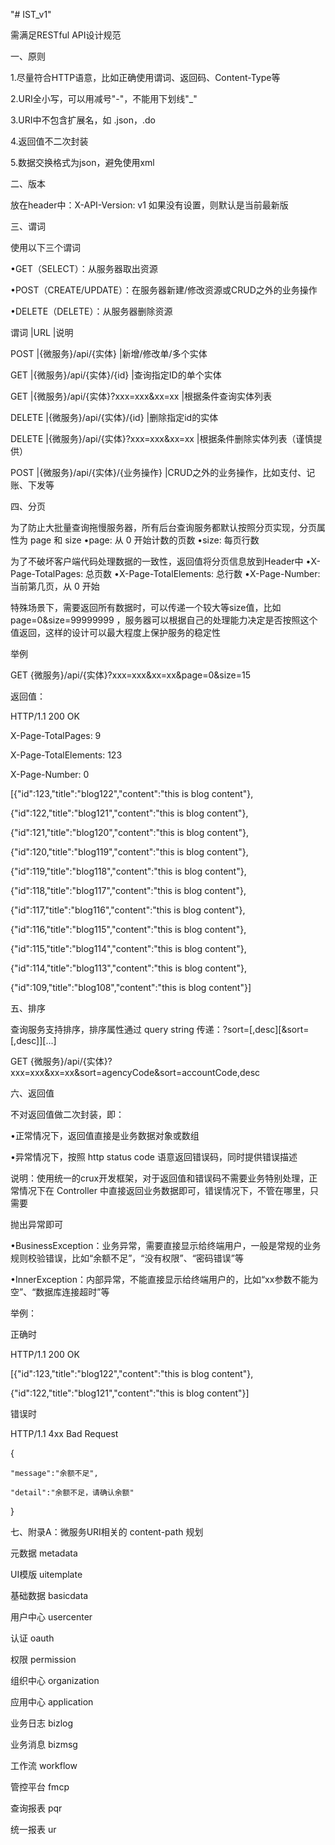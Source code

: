 "# IST_v1" 

需满足RESTful API设计规范 

一、原则

1.尽量符合HTTP语意，比如正确使用谓词、返回码、Content-Type等

2.URI全小写，可以用减号"-"，不能用下划线"_"

3.URI中不包含扩展名，如 .json，.do

4.返回值不二次封装

5.数据交换格式为json，避免使用xml

二、版本

放在header中：X-API-Version: v1
如果没有设置，则默认是当前最新版

三、谓词

使用以下三个谓词

•GET（SELECT）：从服务器取出资源

•POST（CREATE/UPDATE）：在服务器新建/修改资源或CRUD之外的业务操作

•DELETE（DELETE）：从服务器删除资源

谓词 |URL |说明

POST |{微服务}/api/{实体} |新增/修改单/多个实体

GET  |{微服务}/api/{实体}/{id} |查询指定ID的单个实体 

GET  |{微服务}/api/{实体}?xxx=xxx&xx=xx |根据条件查询实体列表 

DELETE |{微服务}/api/{实体}/{id} |删除指定id的实体 

DELETE |{微服务}/api/{实体}?xxx=xxx&xx=xx |根据条件删除实体列表（谨慎提供）

POST |{微服务}/api/{实体}/{业务操作} |CRUD之外的业务操作，比如支付、记账、下发等 


四、分页

为了防止大批量查询拖慢服务器，所有后台查询服务都默认按照分页实现，分页属性为 page 和 size
•page: 从 0 开始计数的页数
•size: 每页行数

为了不破坏客户端代码处理数据的一致性，返回值将分页信息放到Header中
•X-Page-TotalPages: 总页数
•X-Page-TotalElements: 总行数
•X-Page-Number: 当前第几页，从 0 开始

特殊场景下，需要返回所有数据时，可以传递一个较大等size值，比如 page=0&size=99999999 ，服务器可以根据自己的处理能力决定是否按照这个值返回，这样的设计可以最大程度上保护服务的稳定性

举例

GET {微服务}/api/{实体}?xxx=xxx&xx=xx&page=0&size=15

返回值：

HTTP/1.1 200 OK

X-Page-TotalPages: 9

X-Page-TotalElements: 123

X-Page-Number: 0


[{"id":123,"title":"blog122","content":"this is blog content"},

{"id":122,"title":"blog121","content":"this is blog content"},

{"id":121,"title":"blog120","content":"this is blog content"},

{"id":120,"title":"blog119","content":"this is blog content"},

{"id":119,"title":"blog118","content":"this is blog content"},

{"id":118,"title":"blog117","content":"this is blog content"},

{"id":117,"title":"blog116","content":"this is blog content"},

{"id":116,"title":"blog115","content":"this is blog content"},

{"id":115,"title":"blog114","content":"this is blog content"},

{"id":114,"title":"blog113","content":"this is blog content"},

{"id":109,"title":"blog108","content":"this is blog content"}]
 


五、排序

查询服务支持排序，排序属性通过 query string 传递：?sort=<field>[,desc][&sort=<field>[,desc]][...]

GET {微服务}/api/{实体}?xxx=xxx&xx=xx&sort=agencyCode&sort=accountCode,desc

 

六、返回值

不对返回值做二次封装，即：

•正常情况下，返回值直接是业务数据对象或数组

•异常情况下，按照 http status code 语意返回错误码，同时提供错误描述


说明：使用统一的crux开发框架，对于返回值和错误码不需要业务特别处理，正常情况下在 Controller 中直接返回业务数据即可，错误情况下，不管在哪里，只需要

抛出异常即可

•BusinessException：业务异常，需要直接显示给终端用户，一般是常规的业务规则校验错误，比如“余额不足”，“没有权限”、“密码错误”等

•InnerException：内部异常，不能直接显示给终端用户的，比如“xx参数不能为空”、“数据库连接超时”等

举例：

正确时

HTTP/1.1 200 OK

[{"id":123,"title":"blog122","content":"this is blog content"},

{"id":122,"title":"blog121","content":"this is blog content"}]
 

错误时

HTTP/1.1 4xx Bad Request

{

    "message":"余额不足",

    "detail":"余额不足，请确认余额"

}
 


 

 

七、附录A：微服务URI相关的 content-path 规划

元数据 metadata 

UI模版 uitemplate 

基础数据 basicdata 

用户中心 usercenter 

认证 oauth 

权限 permission 

组织中心 organization 

应用中心 application 

业务日志 bizlog 

业务消息 bizmsg 

工作流 workflow 

管控平台 fmcp 

查询报表 pqr 

统一报表 ur 

